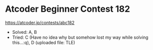 # Atcoder Beginner Contest 182

https://atcoder.jp/contests/abc182

- Solved: A, B
- Tried: C (Have no idea why but somehow lost my way while solving this...:q), D (uploaded file: TLE)
